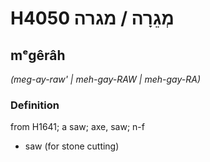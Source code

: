 # H4050 מְגֵרָה / מגרה

## mᵉgêrâh

_(meg-ay-raw' | meh-ɡay-RAW | meh-ɡay-RA)_

### Definition

from H1641; a saw; axe, saw; n-f

- saw (for stone cutting)
